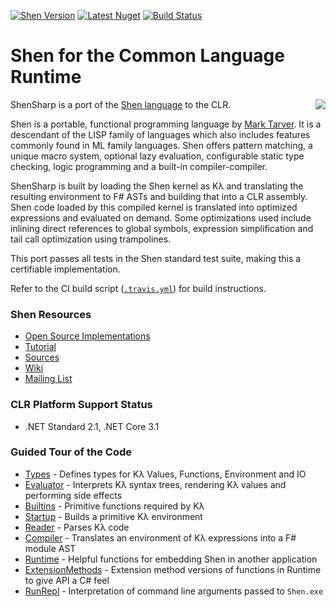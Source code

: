[![Shen Version](https://img.shields.io/badge/shen-22.2-blue.svg)](https://github.com/Shen-Language)
[![Latest Nuget](https://img.shields.io/nuget/v/ShenSharp.svg)](https://www.nuget.org/packages/ShenSharp)
[![Build Status](https://img.shields.io/travis/rkoeninger/ShenSharp/master.svg?label=mono)](https://travis-ci.org/rkoeninger/ShenSharp)

# Shen for the Common Language Runtime

<img src="https://raw.githubusercontent.com/rkoeninger/ShenSharp/master/assets/ShenSharp.png" align="right">

ShenSharp is a port of the [Shen language](http://shenlanguage.org/) to the CLR.

Shen is a portable, functional programming language by [Mark Tarver](http://marktarver.com/). It is a descendant of the LISP family of languages which also includes features commonly found in ML family languages. Shen offers pattern matching, a unique macro system, optional lazy evaluation, configurable static type checking, logic programming and a built-in compiler-compiler.

ShenSharp is built by loading the Shen kernel as Kλ and translating the resulting environment to F# ASTs and building that into a CLR assembly. Shen code loaded by this compiled kernel is translated into optimized expressions and evaluated on demand. Some optimizations used include inlining direct references to global symbols, expression simplification and tail call optimization using trampolines.

This port passes all tests in the Shen standard test suite, making this a certifiable implementation.

Refer to the CI build script ([`.travis.yml`](https://github.com/rkoeninger/ShenSharp/blob/master/.travis.yml)) for build instructions.

### Shen Resources
  * [Open Source Implementations](http://www.shenlanguage.org/download_form.html)
  * [Tutorial](http://www.shenlanguage.org/learn-shen/index.html)
  * [Sources](https://github.com/Shen-Language/shen-sources)
  * [Wiki](https://github.com/Shen-Language/wiki/wiki)
  * [Mailing List](https://groups.google.com/forum/#!forum/qilang)

### CLR Platform Support Status
  * .NET Standard 2.1, .NET Core 3.1

### Guided Tour of the Code
  * [Types](https://github.com/rkoeninger/ShenSharp/blob/master/src/Kl/Types.fs) -
    Defines types for Kλ Values, Functions, Environment and IO
  * [Evaluator](https://github.com/rkoeninger/ShenSharp/blob/master/src/Kl/Evaluator.fs) -
    Interprets Kλ syntax trees, rendering Kλ values and performing side effects
  * [Builtins](https://github.com/rkoeninger/ShenSharp/blob/master/src/Kl/Builtins.fs) -
    Primitive functions required by Kλ
  * [Startup](https://github.com/rkoeninger/ShenSharp/blob/master/src/Kl/Startup.fs) -
    Builds a primitive Kλ environment
  * [Reader](https://github.com/rkoeninger/ShenSharp/blob/master/src/Kl.Make/Reader.fs) -
    Parses Kλ code
  * [Compiler](https://github.com/rkoeninger/ShenSharp/blob/master/src/Kl.Make/Compiler.fs) -
    Translates an environment of Kλ expressions into a F# module AST
  * [Runtime](https://github.com/rkoeninger/ShenSharp/blob/master/src/Shen.Api/Runtime.fs) -
    Helpful functions for embedding Shen in another application
  * [ExtensionMethods](https://github.com/rkoeninger/ShenSharp/blob/master/src/Shen.Api/ExtensionMethods.fs) -
    Extension method versions of functions in Runtime to give API a C# feel
  * [RunRepl](https://github.com/rkoeninger/ShenSharp/blob/master/src/Shen.Repl/RunRepl.fs) -
    Interpretation of command line arguments passed to `Shen.exe`
